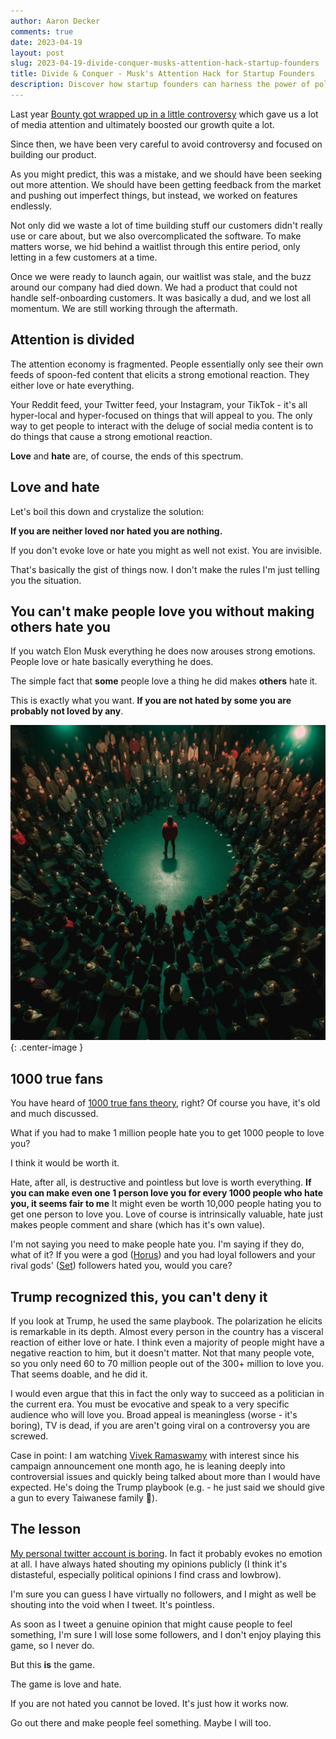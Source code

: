 ```yaml
---
author: Aaron Decker
comments: true
date: 2023-04-19
layout: post
slug: 2023-04-19-divide-conquer-musks-attention-hack-startup-founders
title: Divide & Conquer - Musk's Attention Hack for Startup Founders
description: Discover how startup founders can harness the power of polarization, drawing inspiration from Musks's attention-grabbing tactics to thrive in today's fragmented attention economy.
---
```


Last year [Bounty got wrapped up in a little controversy](https://www.fastcompany.com/90756003/jones-road-paying-customers-tiktok-bounty-marketing) which gave us a lot of media attention and ultimately boosted our growth quite a lot.

Since then, we have been very careful to avoid controversy and focused on building our product.

As you might predict, this was a mistake, and we should have been seeking out more attention. We should have been getting feedback from the market and pushing out imperfect things, but instead, we worked on features endlessly.

Not only did we waste a lot of time building stuff our customers didn't really use or care about, but we also overcomplicated the software. To make matters worse, we hid behind a waitlist through this entire period, only letting in a few customers at a time.

Once we were ready to launch again, our waitlist was stale, and the buzz around our company had died down. We had a product that could not handle self-onboarding customers. It was basically a dud, and we lost all momentum. We are still working through the aftermath.

## Attention is divided

The attention economy is fragmented. People essentially only see their own feeds of spoon-fed content that elicits a strong emotional reaction. They either love or hate everything.

Your Reddit feed, your Twitter feed, your Instagram, your TikTok - it's all hyper-local and hyper-focused on things that will appeal to you. The only way to get people to interact with the deluge of social media content is to do things that cause a strong emotional reaction.

**Love** and **hate** are, of course, the ends of this spectrum.

## Love and hate

Let's boil this down and crystalize the solution:

**If you are neither loved nor hated you are nothing.**

If you don't evoke love or hate you might as well not exist. You are invisible.

That's basically the gist of things now. I don't make the rules I'm just telling you the situation.

## You can't make people love you without making others hate you

If you watch Elon Musk everything he does now arouses strong emotions. People love or hate basically everything he does.

The simple fact that **some** people love a thing he did makes **others** hate it.

This is exactly what you want. **If you are not hated by some you are probably not loved by any**.

![person surrounded midjourney](/images/blog/person-surrounded.jpg){: .center-image }

## 1000 true fans

You have heard of [1000 true fans theory](https://kk.org/thetechnium/1000-true-fans/), right? Of course you have, it's old and much discussed.

What if you had to make 1 million people hate you to get 1000 people to love you?

I think it would be worth it.

Hate, after all, is destructive and pointless but love is worth everything. **If you can make even one 1 person love you for every 1000 people who hate you, it seems fair to me** It might even be worth 10,000 people hating you to get one person to love you. Love of course is intrinsically valuable, hate just makes people comment and share (which has it's own value).

I'm not saying you need to make people hate you. I'm saying if they do, what of it? If you were a god ([Horus](https://www.thecollector.com/contendings-horus-and-seth-egyptian-titans/)) and you had loyal followers and your rival gods' ([Set](https://www.thecollector.com/contendings-horus-and-seth-egyptian-titans/)) followers hated you, would you care?

## Trump recognized this, you can't deny it

If you look at Trump, he used the same playbook. The polarization he elicits is remarkable in its depth. Almost every person in the country has a visceral reaction of either love or hate. I think even a majority of people might have a negative reaction to him, but it doesn't matter. Not that many people vote, so you only need 60 to 70 million people out of the 300+ million to love you. That seems doable, and he did it.

I would even argue that this in fact the only way to succeed as a politician in the current era. You must be evocative and speak to a very specific audience who will love you. Broad appeal is meaningless (worse - it's boring), TV is dead, if you are aren't going viral on a controversy you are screwed.

Case in point: I am watching [Vivek Ramaswamy](https://twitter.com/VivekGRamaswamy) with interest since his campaign announcement one month ago, he is leaning deeply into controversial issues and quickly being talked about more than I would have expected. He's doing the Trump playbook (e.g. - he just said we should give a gun to every Taiwanese family 🤣).

## The lesson

[My personal twitter account is boring](https://twitter.com/ardninja). In fact it probably evokes no emotion at all. I have always hated shouting my opinions publicly (I think it's distasteful, especially political opinions I find crass and lowbrow).

I'm sure you can guess I have virtually no followers, and I might as well be shouting into the void when I tweet. It's pointless.

As soon as I tweet a genuine opinion that might cause people to feel something, I'm sure I will lose some followers, and I don't enjoy playing this game, so I never do.

But this **is** the game.

The game is love and hate.

If you are not hated you cannot be loved. It's just how it works now.

Go out there and make people feel something. Maybe I will too.
